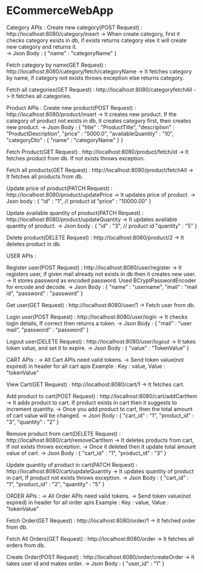 # ECommerceWebApp




Category APIs :
Create new category(POST Request) : http://localhost:8080/category/insert
-> When create category, first it checks category exists in db, if exists returns category else 
   it will create new category and returns it.   
-> Json Body : 
   {
        "name" : "categoryName"
   }

Fetch category by name(GET Request) : http://localhost:8080/category/fetch/categoryName
-> It fetches category by name, if category not exists throws exception else returns category.

Fetch all categories(GET Request) : http://localhost:8080/categoryfetchAll
-> It fetches all categories.


Product APIs :
Create new product(POST Request) : http://localhost:8080/product/insert
-> It creates new product. If the category of product not exists in db, it creates category first, 
   then creates new product.
-> Json Body :
    {
        "title" : "ProductTitle",
        "description" : "ProductDescription",
        "price" : "5000.0",
        "availableQuantity" : "10",
        "categoryDto" : {
            "name" : "categoryName"
        }
    }

Fetch Product(GET Request) : http://localhost:8080/product/fetch/id
-> It fetches product from db. If not exists throws exception.

Fetch all products(GET Request) : http://localhost:8080/product/fetchAll
-> It fetches all products from db.

Update price of product(PATCH Request) : http://localhost:8080/product/updatePrice
-> It updates price of product.
-> Json body :
    {
        "id" : "1", // product id
        "price" : "10000.00"
    }

Update available quantity of product(PATCH Request) : http://localhost:8080/product/updateQuantity
-> It updates available quantity of product.
-> Json body :
    {
        "id" : "3", // product id
        "quantity" : "5"
    }

Delete product(DELETE Request) : http://localhost:8080/product/2
-> It deletes product in db.





USER APIs :

Register user(POST Request) : http://localhost:8080/user/register
-> It registers user, if given mail already not exists in db then it creates new user.
-> It stores password as encoded password. Used BCryptPasswordEncoder for encode and decode.
-> Json Body :
    {
        "name" : "username",
        "mail" : "mail id",
        "password" : "password"
    }

Get user(GET Request) : http://localhost:8080/user/1
-> Fetch user from db.

Login user(POST Request) : http://localhost:8080/user/login
-> It checks login details, If correct then returns a token.
-> Json Body :
    {
        "mail" : "user mail",
        "password" : "password"
    }

Logout user(DELETE Request) : http://localhost:8080/user/logout
-> It takes token value, and set it to expire.
-> Json Body :
    {
        "value" : "TokenValue"
    }



CART APIs : 
-> All Cart APIs need valid tokens.
-> Send token value(not expired) in header for all cart apis
Example :
    Key : value, Value : "tokenValue"

View Cart(GET Request) : http://localhost:8080/cart/1
-> It fetches cart.

Add product to cart(POST Request) : http://localhost:8080/cart/addCartItem
-> It adds product to cart. If product exists in cart then it suggests to increment quantity.
-> Once you add product to cart, then the total amount of cart value will be changed.
-> Json Body :
    {
        "cart_id" : "1",
        "product_id" : "3",
        "quantity" : "2"
    }

Remove product from cart(DELETE Request) : http://localhost:8080/cart/removeCartItem
-> It deletes products from cart, If not exists throws exception.
-> Once it deleted then it update total amount value of cart.
-> Json Body :
    {
        "cart_id" : "1",
        "product_id" : "3"
    }

Update quantity of product in cart(PATCH Request) : http://localhost:8080/cart/updateQuantity
-> It updates quantity of product in cart, If product not exists throws exception.
-> Json Body : 
    {
    "cart_id" : "1",
    "product_id" : "2",
    "quantity" : "5"
    }



ORDER APIs :
-> All Order APIs need valid tokens.
-> Send token value(not expired) in header for all order apis
Example :
Key : value, Value : "tokenValue"

Fetch Order(GET Request) : http://localhost:8080/order/1
-> It fetched order from db.

Fetch All Orders(GET Request) : http://localhost:8080/order
-> It fetches all orders from db.

Create Order(POST Request) : http://localhost:8080/order/createOrder
-> It takes user id and makes order.
-> Json Body :
    {
        "user_id" : "1"
    }